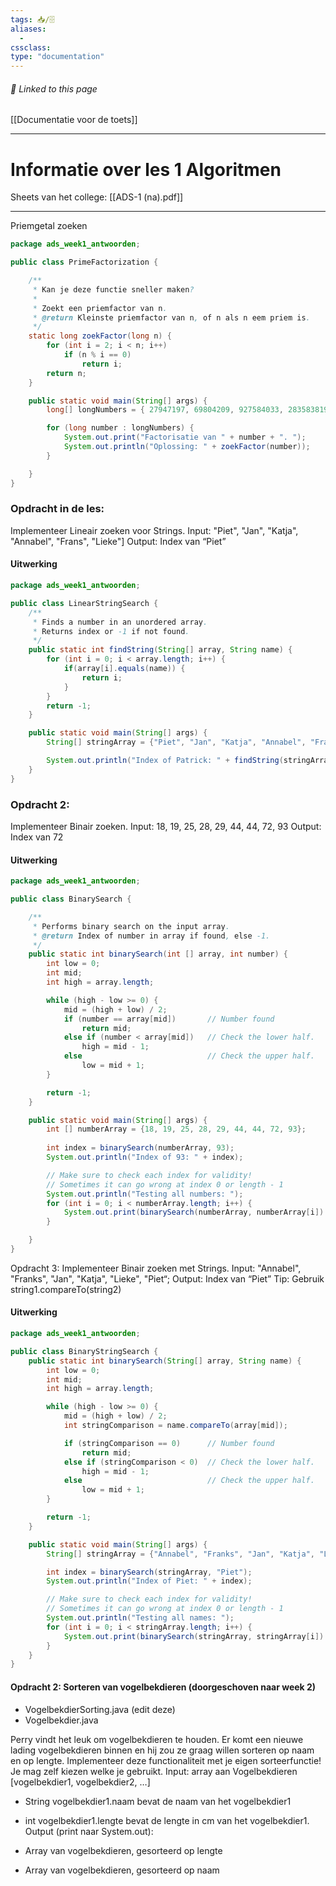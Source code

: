 ```yaml
---
tags: 📥️/🗄 
aliases:
  - 
cssclass: 
type: "documentation"
---
```

###### 🔗 Linked to this page
[[Documentatie voor de toets]]

---
# Informatie over les 1 Algoritmen
Sheets van het college:
[[ADS-1 (na).pdf]]

---
Priemgetal zoeken
```java
package ads_week1_antwoorden;

public class PrimeFactorization {

    /** 
     * Kan je deze functie sneller maken?
     * 
     * Zoekt een priemfactor van n.
     * @return Kleinste priemfactor van n, of n als n eem priem is.
     */
    static long zoekFactor(long n) {
        for (int i = 2; i < n; i++)
            if (n % i == 0)
                return i;
        return n;
    }

    public static void main(String[] args) {
        long[] longNumbers = { 27947197, 69804209, 927584033, 283583819, 261022493, 829372787, 2095726453 };

        for (long number : longNumbers) {
            System.out.print("Factorisatie van " + number + ". ");
            System.out.println("Oplossing: " + zoekFactor(number));
        }

    }
}

```

### Opdracht in de les:
Implementeer Lineair zoeken voor Strings. Input: 
"Piet", "Jan", "Katja", "Annabel", "Frans", "Lieke"] 
Output: Index van “Piet”
#### Uitwerking
``` java
package ads_week1_antwoorden;

public class LinearStringSearch {
    /**
     * Finds a number in an unordered array.
     * Returns index or -1 if not found.
     */
    public static int findString(String[] array, String name) {
        for (int i = 0; i < array.length; i++) {
            if(array[i].equals(name)) {
                return i;
            }
        }
        return -1;
    }

    public static void main(String[] args) {
        String[] stringArray = {"Piet", "Jan", "Katja", "Annabel", "Frans", "Lieke"};

        System.out.println("Index of Patrick: " + findString(stringArray, "Patrick"));
    }
}

```
### Opdracht 2: 
Implementeer Binair zoeken. Input: 18, 19, 25, 28, 29, 44, 44, 72, 93
Output: Index van 72 
#### Uitwerking
``` java
package ads_week1_antwoorden;

public class BinarySearch {

    /**
     * Performs binary search on the input array.
     * @return Index of number in array if found, else -1.
     */
    public static int binarySearch(int [] array, int number) {
        int low = 0;
        int mid;
        int high = array.length;

        while (high - low >= 0) {
            mid = (high + low) / 2;
            if (number == array[mid])       // Number found
                return mid;
            else if (number < array[mid])   // Check the lower half.
                high = mid - 1;
            else                            // Check the upper half.
                low = mid + 1;
        }

        return -1;
    }

    public static void main(String[] args) {
        int [] numberArray = {18, 19, 25, 28, 29, 44, 44, 72, 93};
        
        int index = binarySearch(numberArray, 93);
        System.out.println("Index of 93: " + index);

        // Make sure to check each index for validity! 
        // Sometimes it can go wrong at index 0 or length - 1
        System.out.println("Testing all numbers: ");
        for (int i = 0; i < numberArray.length; i++) {
            System.out.print(binarySearch(numberArray, numberArray[i]) + " ");
        }

    }
}


```
Opdracht 3: 
Implementeer Binair zoeken met Strings. Input: "Annabel", "Franks", "Jan", "Katja", "Lieke", "Piet“; 
Output: Index van “Piet” Tip: Gebruik string1.compareTo(string2)
#### Uitwerking
``` java
package ads_week1_antwoorden;

public class BinaryStringSearch {
    public static int binarySearch(String[] array, String name) {
        int low = 0;
        int mid;
        int high = array.length;

        while (high - low >= 0) {
            mid = (high + low) / 2;
            int stringComparison = name.compareTo(array[mid]);

            if (stringComparison == 0)      // Number found
                return mid;
            else if (stringComparison < 0)  // Check the lower half.
                high = mid - 1;
            else                            // Check the upper half.
                low = mid + 1;
        }

        return -1;
    }

    public static void main(String[] args) {
        String[] stringArray = {"Annabel", "Franks", "Jan", "Katja", "Lieke", "Piet"};

        int index = binarySearch(stringArray, "Piet");
        System.out.println("Index of Piet: " + index);

        // Make sure to check each index for validity! 
        // Sometimes it can go wrong at index 0 or length - 1
        System.out.println("Testing all names: ");
        for (int i = 0; i < stringArray.length; i++) {
            System.out.print(binarySearch(stringArray, stringArray[i]) + " ");
        }
    }
}


```

#### Opdracht 2: Sorteren van vogelbekdieren (doorgeschoven naar week 2)

-   VogelbekdierSorting.java (edit deze)
-   Vogelbekdier.java

Perry vindt het leuk om vogelbekdieren te houden. Er komt een nieuwe lading vogelbekdieren binnen en hij zou ze graag willen sorteren op naam en op lengte.
Implementeer deze functionaliteit met je eigen sorteerfunctie! Je mag zelf kiezen welke je gebruikt.
Input: array aan Vogelbekdieren \[vogelbekdier1, vogelbekdier2, …\]
-   String vogelbekdier1.naam bevat de naam van het vogelbekdier1
-   int vogelbekdier1.lengte bevat de lengte in cm van het vogelbekdier1.
Output (print naar System.out):

-   Array van vogelbekdieren, gesorteerd op lengte
-   Array van vogelbekdieren, gesorteerd op naam




